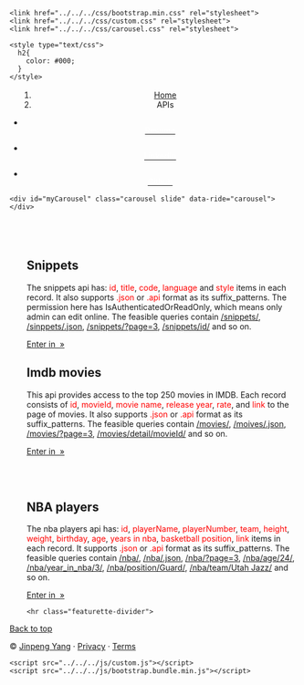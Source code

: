 <!DOCTYPE html>
<html lang="en">
  <head>
    <meta charset="UTF-8">
    <meta http-equiv="X-UA-Compatible" content="IE=edge">
    <meta name="viewport" content="width=device-width, initial-scale=1, maximum-scale=1, user-scalable=no">
    <title>Jinpeng Yang</title>
    
    <link href="../../../css/bootstrap.min.css" rel="stylesheet">
    <link href="../../../css/custom.css" rel="stylesheet">
    <link href="../../../css/carousel.css" rel="stylesheet">

    <style type="text/css">
      h2{
        color: #000;
      }
    </style>
  </head>
      
<body>
  <header>
      <nav class="navbar navbar-expand-sm navbar-dark fixed-top bg-dark">
        <div class='container'>
<!--           <a class="navbar-brand" href="index.html" style="font-size: 40px; margin-left: 20px">Jinpeng Yang</a>
 -->       <nav aria-label="breadcrumb" style="margin-top:16px; margin-left:18px;">
            <ol class="breadcrumb">
              <li class="breadcrumb-item"><a href="../../../index.html">Home</a></li>
              <li class="breadcrumb-item active" aria-current="page">APIs</li>
            </ol>
          </nav>
            <ul class="navbar-nav navbar-right" style="height: 80px;">
            <li class="nav-item active">
              <a class="nav-link" href="../Resume.pdf">
                <figure class="figure text-center">
                  <img class="figure-img img-rounded w-50" src="../../image/resume.svg" alt=""><figcaption class='figure-caption'><span style="color:#fff;">Resume</span></figcaption>
                </figure>
              </a>
            </li>
            <li class="nav-item active">
              <a class="nav-link" href="https://www.linkedin.com/in/jinpengyang/">
                <figure class="figure text-center">
                  <img class="figure-img img-responsive img-rounded w-50" src="../../image/linkedin.svg" alt="">
                  <figcaption class='figure-caption' style="color:#fff;"><span>LinkedIn</span></figcaption>
                </figure>
              </a>
            </li>
            <li class="nav-item active">
              <a class="nav-link" href="https://github.com/FredYang201?tab=repositories">
                <figure class="figure text-center">
                  <img class="figure-img img-responsive img-rounded w-50" src="../../image/github.svg" alt="">
                  <figcaption class='figure-caption' style="color:#fff;"><span>Github</span></figcaption>
                </figure>
              </a>
            </li>
          </ul>
        </div>
      </nav>
  </header>

<main role="main">

    <div id="myCarousel" class="carousel slide" data-ride="carousel">
    </div>

  <div class="container" style="padding-top: 40px; padding-left: 30px">
      <!-- Example row of columns -->
      <div class="row">
        <div class="col-md-5">
          <h2>Snippets</h2>
          <p>The snippets api has: <span style="color:red;">id</span>, <span style="color:red;">title</span>, <span style="color:red;">code</span>, <span style="color:red;">language</span> and <span style="color:red;">style</span> items in each record. It also supports <span style="color:red;">.json</span> or <span style="color:red;">.api</span> format as its suffix_patterns. The permission here has IsAuthenticatedOrReadOnly, which means only admin can edit online. The feasible queries contain <a href="http://fredsnippet.herokuapp.com/snippets/">/snippets/</a>, <a href="http://fredsnippet.herokuapp.com/snippets/.json">/sinppets/.json</a>, <a href="http://fredsnippet.herokuapp.com/snippets/?page=3">/snippets/?page=3</a>, <a href="http://fredsnippet.herokuapp.com/snippets/38/">/snippets/id/</a> and so on.</p>
          <p><a class="btn btn-primary" href="http://fredsnippet.herokuapp.com/snippets/" role="button">Enter in &nbsp;&raquo;</a></p>
        </div>
        <div class="col-md-2"></div>
        <div class="col-md-5">
          <h2>Imdb movies</h2>
          <p>This api provides access to the top 250 movies in IMDB. Each record consists of <span style="color:red;">id</span>, <span style="color:red;">movieId</span>, <span style="color:red;">movie name</span>, <span style="color:red;">release year</span>, <span style="color:red;">rate</span>, and <span style="color:red;">link</span> to the page of movies. It also supports <span style="color:red;">.json</span> or <span style="color:red;">.api</span> format as its suffix_patterns. The feasible queries contain <a href="http://fredimdb.herokuapp.com/movies/">/movies/</a>, <a href="http://fredimdb.herokuapp.com/movies/.json">/moives/.json</a>, <a href="http://fredimdb.herokuapp.com/movies/?page=3">/movies/?page=3</a>, <a href="http://fredimdb.herokuapp.com/movies/detail/17925/">/movies/detail/movieId/</a> and so on.</p>
          <p><a class="btn btn-primary" href="https://fredimdb.herokuapp.com/movies/" role="button">Enter in &nbsp;&raquo;</a></p>
       </div>
    </div>
  <div class="row"><br><br></div>
  <div class="row">
          <div class="col-md-5">
            <h2>NBA players</h2>
            <p>The nba players api has: <span style="color:red;">id</span>, <span style="color:red;">playerName</span>, <span style="color:red;">playerNumber</span>, <span style="color:red;">team</span>, <span style="color:red;">height</span>, <span style="color:red;">weight</span>, <span style="color:red;">birthday</span>, <span style="color:red;">age</span>, <span style="color:red;">years in nba</span>, <span style="color:red;">basketball position</span>, <span style="color:red;">link</span> items in each record. It supports <span style="color:red;">.json</span> or <span style="color:red;">.api</span> format as its suffix_patterns. The feasible queries contain <a href="http://frednba.herokuapp.com/nba/">/nba/</a>, <a href="http://frednba.herokuapp.com/nba/.json">/nba/.json</a>, <a href="http://frednba.herokuapp.com/nba/?page=3">/nba/?page=3</a>, <a href="http://frednba.herokuapp.com/nba/age/24/">/nba/age/24/</a>, <a href="http://frednba.herokuapp.com/nba/year_in_nba/3/">/nba/year_in_nba/3/</a>, <a href="http://frednba.herokuapp.com/nba/position/Guard/">/nba/position/Guard/</a>, <a href="http://frednba.herokuapp.com/nba/team/Utah%20Jazz/">/nba/team/Utah Jazz/</a> and so on.</p>
            <p><a class="btn btn-primary" href="http://frednba.herokuapp.com/nba/" role="button">Enter in &nbsp;&raquo;</a></p>
          </div>
          <div class="col-md-2"></div>
      </div>


    <hr class="featurette-divider">
  </div>
  <!-- FOOTER -->
    <footer class="container">
      <p class="float-right"><a href="#">Back to top</a></p>
      <p>&copy; <a href="#">Jinpeng Yang</a> &middot; <a href="#">Privacy</a> &middot; <a href="#">Terms</a></p>
    </footer> 
 </main>  

    <script src="../../../js/custom.js"></script>
    <script src="../../../js/bootstrap.bundle.min.js"></script>
  </body>
</html>



 